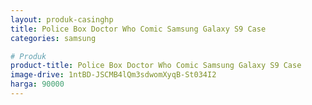 ```yaml
---
layout: produk-casinghp
title: Police Box Doctor Who Comic Samsung Galaxy S9 Case
categories: samsung

# Produk
product-title: Police Box Doctor Who Comic Samsung Galaxy S9 Case
image-drive: 1ntBD-JSCMB4lQm3sdwomXyqB-St034I2
harga: 90000
---
```

